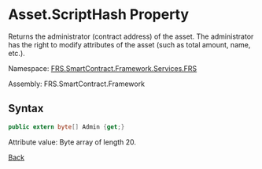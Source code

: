 # Asset.ScriptHash Property

Returns the administrator (contract address) of the asset. The administrator has the right to modify attributes of the asset (such as total amount, name, etc.).

Namespace: [FRS.SmartContract.Framework.Services.FRS](../../FRS.md)

Assembly: FRS.SmartContract.Framework

## Syntax

```c#
public extern byte[] Admin {get;}
```

Attribute value: Byte array of length 20.



[Back](../Asset.md)
